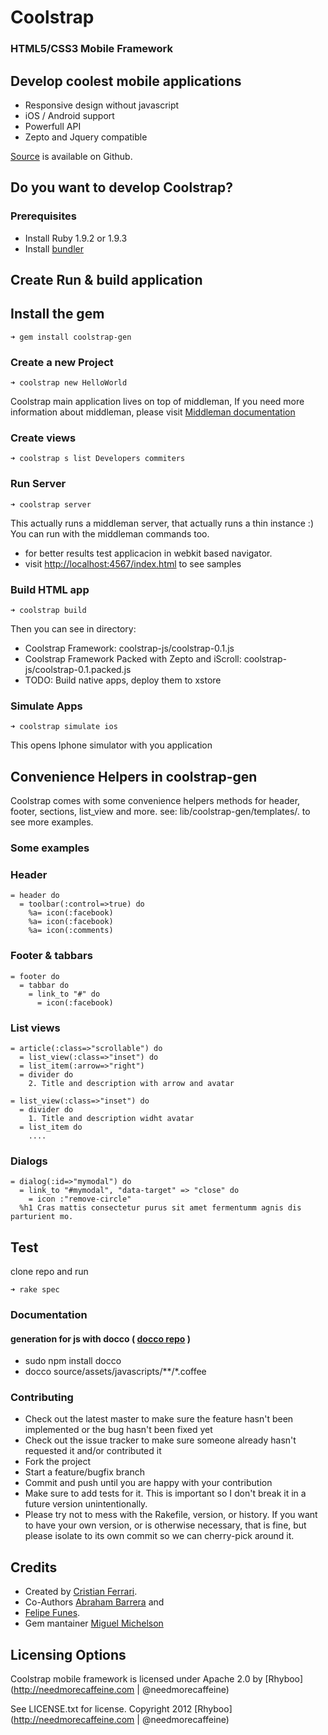 # Coolstrap

### HTML5/CSS3 Mobile Framework

## Develop coolest mobile applications
  - Responsive design without javascript
  - iOS / Android support
  - Powerfull API
  - Zepto and Jquery compatible

[Source](https://github.com/rhyboo/coolstrap) is available on Github.

## Do you want to develop Coolstrap?

### Prerequisites
  - Install Ruby 1.9.2 or 1.9.3
  - Install [bundler](http://gembundler.com/)



## Create Run & build application

## Install the gem

    ➜ gem install coolstrap-gen

### Create a new Project

    ➜ coolstrap new HelloWorld
    
  Coolstrap main application lives on top of middleman, 
  If you need more information about middleman, please visit [Middleman documentation](http://http://middlemanapp.com/guides/getting-started)

### Create views

    ➜ coolstrap s list Developers commiters    
    
### Run Server

    ➜ coolstrap server
    
  This actually runs a middleman server, that actually runs a thin instance :)
  You can run with the middleman commands too.
  
  - for better results test applicacion in webkit based navigator.
  - visit [http://localhost:4567/index.html](http://localhost:4567/index.html) to see samples
  
  
### Build HTML app
 
    ➜ coolstrap build
    
  Then you can see in <build> directory:
  - Coolstrap Framework: coolstrap-js/coolstrap-0.1.js
  - Coolstrap Framework Packed with Zepto and iScroll: coolstrap-js/coolstrap-0.1.packed.js
  - TODO: Build native apps, deploy them to xstore

### Simulate Apps

    ➜ coolstrap simulate ios  
    
  This opens Iphone simulator with you application


## Convenience Helpers in coolstrap-gen

  Coolstrap comes with some convenience helpers methods for header, footer, sections, list_view and more.
  see: lib/coolstrap-gen/templates/. to see more examples.
  
### Some examples
### Header    
    = header do
      = toolbar(:control=>true) do
        %a= icon(:facebook)
        %a= icon(:facebook)
        %a= icon(:comments)
### Footer & tabbars   
    = footer do  
      = tabbar do
        = link_to "#" do
          = icon(:facebook)
### List views  
    = article(:class=>"scrollable") do
      = list_view(:class=>"inset") do
      = list_item(:arrow=>"right")
      = divider do
        2. Title and description with arrow and avatar
    
    = list_view(:class=>"inset") do 
      = divider do
        1. Title and description widht avatar
      = list_item do
        ....
### Dialogs        
    = dialog(:id=>"mymodal") do
      = link_to "#mymodal", "data-target" => "close" do
        = icon :"remove-circle"
      %h1 Cras mattis consectetur purus sit amet fermentumm agnis dis parturient mo.



## Test

 clone repo and run

    ➜ rake spec


### Documentation 
#### generation for js with docco ( [docco repo](http://jashkenas.github.com/docco/) )
  + sudo npm install docco
  + docco source/assets/javascripts/**/*.coffee

### Contributing
  
  * Check out the latest master to make sure the feature hasn't been implemented or the bug hasn't been fixed yet
  * Check out the issue tracker to make sure someone already hasn't requested it and/or contributed it
  * Fork the project
  * Start a feature/bugfix branch
  * Commit and push until you are happy with your contribution
  * Make sure to add tests for it. This is important so I don't break it in a future version unintentionally.
  * Please try not to mess with the Rakefile, version, or history. If you want to have your own version, or is otherwise necessary, that is fine, but please isolate to its own commit so we can cherry-pick around it.

## Credits

+ Created by [Cristian Ferrari](http://twitter.com/energetico).
+ Co-Authors [Abraham Barrera](http://twitter.com/abraham_barrera) and
+ [Felipe Funes](http://twitter.com/nifoQue).
+ Gem mantainer [Miguel Michelson](http://github.com/michelson)


## Licensing Options

Coolstrap mobile framework is licensed under Apache 2.0 by [Rhyboo](http://needmorecaffeine.com | @needmorecaffeine)

See LICENSE.txt for license.
Copyright 2012 [Rhyboo](http://needmorecaffeine.com | @needmorecaffeine)

